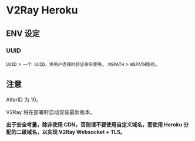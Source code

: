 # V2Ray Heroku

## ENV 设定

### UUID

`UUID` > `一个 UUID，供用户连接时验证身份使用`。
`WSPATH` > `WSPATH路径`。

## 注意

AlterID 为 10。

V2Ray 将在部署时自动安装最新版本。

**出于安全考量，除非使用 CDN，否则请不要使用自定义域名，而使用 Heroku 分配的二级域名，以实现 V2Ray Websocket + TLS。**

